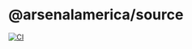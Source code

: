 # @arsenalamerica/source

[![CI](https://github.com/arsenalamerica/source/actions/workflows/ci.yml/badge.svg)](https://github.com/arsenalamerica/source/actions/workflows/ci.yml)
